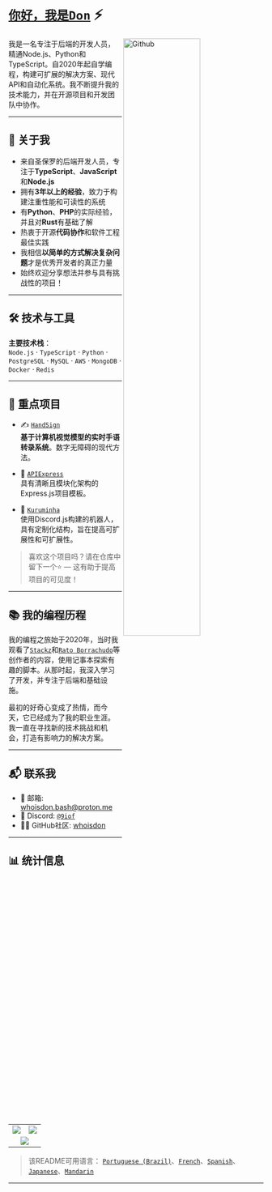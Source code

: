 # [`你好，我是Don`](https://github.com/whoisdon) ⚡  <img src="https://komarev.com/ghpvc/?username=whoisdon&style=flat-square" alt="" align="center" />

<p dir="auto"><a target="_blank" rel="noopener noreferrer nofollow" href="https://raw.githubusercontent.com/onimur/.github/master/.resources/git-header.svg"><img width="55%" align="right" alt="Github" src="https://raw.githubusercontent.com/onimur/.github/master/.resources/git-header.svg" style="max-width: 100%;"></a></p>

我是一名专注于后端的开发人员，精通Node.js、Python和TypeScript。自2020年起自学编程，构建可扩展的解决方案、现代API和自动化系统。我不断提升我的技术能力，并在开源项目和开发团队中协作。

---

## 🧠 关于我

- 来自圣保罗的后端开发人员，专注于**TypeScript**、**JavaScript**和**Node.js**
- 拥有**3年以上的经验**，致力于构建注重性能和可读性的系统
- 有**Python**、**PHP**的实际经验，并且对**Rust**有基础了解
- 热衷于开源**代码协作**和软件工程最佳实践
- 我相信**以简单的方式解决复杂问题**才是优秀开发者的真正力量
- 始终欢迎分享想法并参与具有挑战性的项目！

---

## 🛠️ 技术与工具

**主要技术栈**：  
`Node.js` · `TypeScript` · `Python` · `PostgreSQL` · `MySQL` · `AWS` · `MongoDB` · `Docker` · `Redis`

---

## 📌 重点项目

- ✍️ [`HandSign`](https://github.com/whoisdon/HandSign)  
  **基于计算机视觉模型的实时手语转录系统**。数字无障碍的现代方法。

- 🧩 [`APIExpress`](https://github.com/whoisdon/APIExpress)  
  具有清晰且模块化架构的Express.js项目模板。

- 🤖 [`Kuruminha`](https://github.com/whoisdon/CommunityStructure/tree/Kuruminha)  
  使用Discord.js构建的机器人，具有定制化结构，旨在提高可扩展性和可扩展性。

> 喜欢这个项目吗？请在仓库中留下一个⭐ — 这有助于提高项目的可见度！

---

## 📚 我的编程历程

我的编程之旅始于2020年，当时我观看了[`Stackz`]和[`Rato Borrachudo`]等创作者的内容，使用记事本探索有趣的脚本。从那时起，我深入学习了开发，并专注于后端和基础设施。

最初的好奇心变成了热情，而今天，它已经成为了我的职业生涯。我一直在寻找新的技术挑战和机会，打造有影响力的解决方案。

---

## 📬 联系我

- 📧 邮箱: [whoisdon.bash@proton.me](mailto:whoisdon.bash@proton.me)
- 💬 Discord: [`@9iof`](https://discord.com/users/828677274659586068)
- 🧑‍💻 GitHub社区: [whoisdon](https://github.com/whoisdon)

---

## 📊 统计信息

<table>
  <tr>
    <td align="center" style="padding=0;width=50%;">
      <img align="center" style="padding=0;" src="https://github-readme-stats.vercel.app/api?username=whoisdon&show_icons=true&title_color=4F8CC9&text_color=9f9f9f&bg_color=151515&hide_border=true&icon_color=4F8CC9&hide_title=true&count_private=true%22" />
    </td>
    <td align="center" style="padding=0;width=50%;">
      <img align="center" style="padding=0;" src="https://github-readme-stats.vercel.app/api/top-langs/?username=whoisdon&layout=compact&title_color=4F8CC9&text_color=9f9f9f&bg_color=151515&hide_border=true&icon_color=4F8CC9&hide=visual%20basic&count_private=true" />
    </td>
  </tr>
  <tr>
    <td align="center" colspan="2" style="padding=0;width=100%;">
      <img align="center" style="padding=0;" src="https://github-readme-activity-graph.vercel.app/graph?username=whoisdon&theme=tokyo-night&custom_title=Whoisdon's%20Contribution%20Graph" />
    </td>
  </tr>
</table>

> 该README可用语言： [`Portuguese (Brazil)`]、[`French`]、[`Spanish`]、[`Japanese`]、[`Mandarin`]

---

<!---------------- 链接 ----------------->
[`Stackz`]:             https://www.youtube.com/@STACKZOFICIAL  
[`Rato Borrachudo`]:    https://www.youtube.com/@RatoBorrachudo  

<!--------------- 语言版本 ----------------->
[`Portuguese (Brazil)`]:     https://github.com/whoisdon/whoisdon/tree/main/multilingual-readme/pt-BR/README.md  
[`French`]:                  https://github.com/whoisdon/whoisdon/tree/main/multilingual-readme/fr/README.md  
[`Spanish`]:                 https://github.com/whoisdon/whoisdon/tree/main/multilingual-readme/es/README.md  
[`Japanese`]:                https://github.com/whoisdon/whoisdon/tree/main/multilingual-readme/ja-JA/README.md  
[`Mandarin`]:                https://github.com/whoisdon/whoisdon/tree/main/multilingual-readme/zh/README.md  
